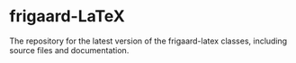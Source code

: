 frigaard-LaTeX
==============

The repository for the latest version of the frigaard-latex classes, including source files and documentation. 
